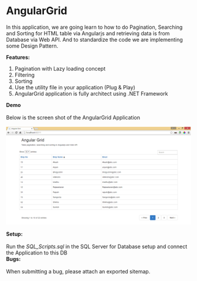 # AngularGrid

In this application, we are going learn to how to do Pagination, Searching and Sorting for HTML table via Angularjs and retrieving data is from Database via Web API. And to standardize the code we are implementing some Design Pattern.

<b>Features: </b><br>
  1. Pagination with Lazy loading concept 
  2. Filtering 
  3. Sorting 
  4. Use the utility file in your application (Plug & Play) 
  5. AngularGrid application is fully architect using .NET Framework
  
<b>Demo</b><br><br>
Below is the screen shot of the AngularGrid Application<br><br>
<img src="https://raw.githubusercontent.com/Amitpnk/AngularGrid/master/Screenshot.png" alt="Screenshot of AngularGrid"/>

<b>Setup: </b><br><br>
  Run the <i>SQL_Scripts.sql</i> in the SQL Server for Database setup and connect the Application to this DB
<br>
<b>Bugs: </b><br><br>
  When submitting a bug, please attach an exported sitemap.
